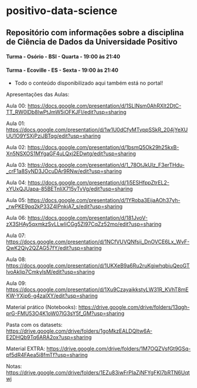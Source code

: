 # positivo-data-science

## Repositório com informações sobre a disciplina de Ciência de Dados da Universidade Positivo

#### Turma - Osório - BSI - Quarta - 19:00 às 21:40

#### Turma - Ecoville - ES - Sexta - 19:00 às 21:40

* Todo o conteúdo disponibilizado aqui também está no portal!

Apresentações das Aulas:

Aula 00: https://docs.google.com/presentation/d/1SLINsm0AhRXIt2DtC-TT_RW0lDb8lwPtJmW5iOFKJFI/edit?usp=sharing

Aula 01: https://docs.google.com/presentation/d/1w1U0dCfyMTvppSSkR_204jYeXUUU1O9YSXjPziJBTqg/edit?usp=sharing

Aula 02: https://docs.google.com/presentation/d/1bsmQ5Ok29h25kxB-Xn5NSXOS1MYgaGF4uLQxj2EDwtg/edit?usp=sharing

Aula 03: https://docs.google.com/presentation/d/1_78OtJkUlz_F3erTHdu-_crF1a8SyND3JOcuDAr9RNw/edit?usp=sharing

Aula 04: https://docs.google.com/presentation/d/1i5ESHfppZtrEL2-xYUxQJUapa-85BETnIiX715yTvVg/edit?usp=sharing

Aula 05: https://docs.google.com/presentation/d/1YRoba3EijaAOh37yh-_rwPKE9pq2kP33Z4IPnkjA7_s/edit?usp=sharing

Aula 06: https://docs.google.com/presentation/d/181JvoV-zX3SHAy5qxmkzSvLLwIiCGg5Zl97CqZz52mo/edit?usp=sharing

Aula 07: https://docs.google.com/presentation/d/1NCfVUVQNfsij_DnOVCE6Lx_WvF-QwK2Qiy2QZAG57fY/edit?usp=sharing

Aula 08: https://docs.google.com/presentation/d/1UKXeB9a6Ru2ruKgjwhqbiuQeoGTlvoAkIip7CmkyIsM/edit?usp=sharing

Aula 09: https://docs.google.com/presentation/d/1Xu9CzayaikkstyLW31R_KVhT8mEKW-YXip6-g4zaIXY/edit?usp=sharing

Material prático (Notebooks): 
https://drive.google.com/drive/folders/13qgh-prG-FMU53O4K1oW07lG3sY5f_GM?usp=sharing

Pasta com os datasets: 
https://drive.google.com/drive/folders/1goMkzEALDQltw6A-E2DHQb9Tq6ARA2ox?usp=sharing

Material EXTRA: 
https://drive.google.com/drive/folders/1M7OQZVsfGt9GSq-pf5dR4FAea5i8fmTf?usp=sharing

Notas:
https://drive.google.com/drive/folders/1EZu83iwFrPIaZjNFYgFKl7bRTN6Uqtwj
